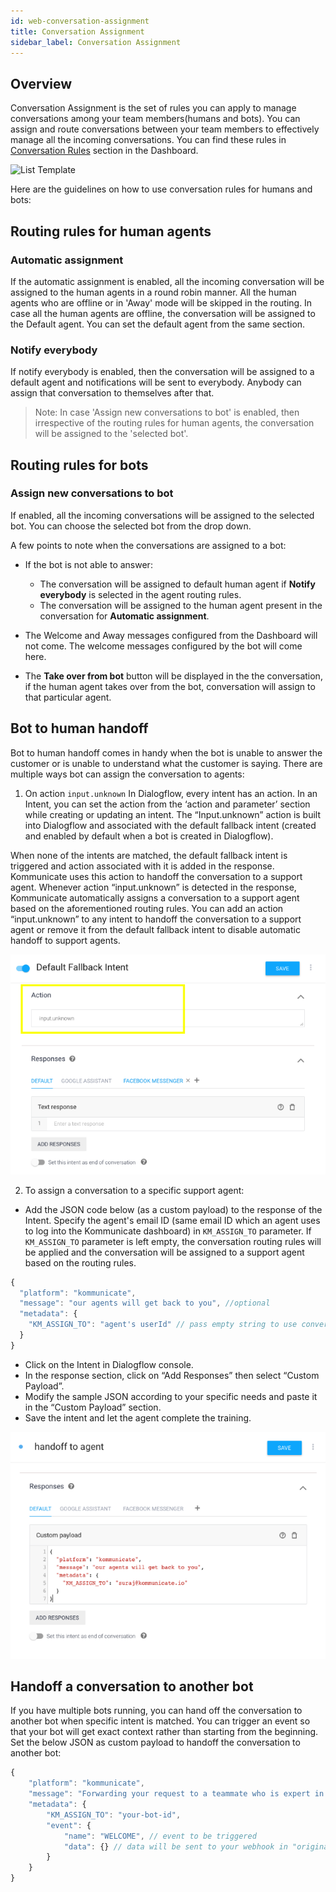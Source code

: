 ```yaml
---
id: web-conversation-assignment
title: Conversation Assignment
sidebar_label: Conversation Assignment
---
```


## Overview
Conversation Assignment is the set of rules you can apply to manage conversations among your team members(humans and bots). You can assign and route conversations between your team members to effectively manage all the incoming conversations. You can find these rules in [Conversation Rules](https://dashboard.kommunicate.io/settings/conversation-rules) section in the Dashboard.

![List Template](/img/dashboard-conversation-rules.png)

Here are the guidelines on how to use conversation rules for humans and bots:

## Routing rules for human agents

### Automatic assignment
If the automatic assignment is enabled, all the incoming conversation will be assigned to the human agents in a round robin manner. All the human agents who are offline or in 'Away' mode will be skipped in the routing. In case all the human agents are offline, the conversation will be assigned to the Default agent. You can set the default agent from the same section.

### Notify everybody
If notify everybody is enabled, then the conversation will be assigned to a default agent and notifications will be sent to everybody. Anybody can assign that conversation to themselves after that.

>Note: In case 'Assign new conversations to bot' is enabled, then irrespective of the routing rules for human agents, the conversation will be assigned to the 'selected bot'.


## Routing rules for bots

### Assign new conversations to bot
If enabled, all the incoming conversations will be assigned to the selected bot. You can choose the selected bot from the drop down.

A few points to note when the conversations are assigned to a bot:

 - If the bot is not able to answer:
 	- The conversation will be assigned to default human agent if  **Notify everybody** is selected in the agent routing rules.
 	- The conversation will be assigned to the human agent present in the conversation for **Automatic assignment**.
 
 - The Welcome and Away messages configured from the Dashboard will not come. The welcome messages configured by the bot will come here. 
 - The **Take over from bot** button will be displayed in the the conversation, if the human agent takes over from the bot, conversation will assign to that particular agent.


## Bot to human handoff
Bot to human handoff comes in handy when the bot is unable to answer the customer or is unable to understand what the customer is saying. There are multiple ways bot can assign the conversation to agents:

1. On action `input.unknown`
In Dialogflow, every intent has an action. In an Intent, you can set the action from the ‘action and parameter’ section while creating or updating an intent. The “Input.unknown” action is built into Dialogflow and associated with the default fallback intent (created and enabled by default when a bot is created in Dialogflow). 

When none of the intents are matched, the default fallback intent is triggered and action associated with it is added in the response.  Kommunicate uses this action to handoff the conversation to a support agent. Whenever action “input.unknown” is detected in the response,  Kommunicate automatically assigns a conversation to a support agent based on the aforementioned routing rules. You can add an action “input.unknown” to any intent to handoff the conversation to a support agent or remove it from the default fallback intent to disable automatic handoff to support agents.

![Default_Fallback_Intent](assets/Default_Fallback_Intent.png)

2. To assign a conversation to a specific support agent:

- Add the JSON code below (as a custom payload) to the response of the Intent. Specify the agent's email ID (same email ID which an agent uses to log into the Kommunicate dashboard) in `KM_ASSIGN_TO` parameter. If `KM_ASSIGN_TO` parameter is left empty, the conversation routing rules will be applied and the conversation will be assigned to a support agent based on the routing rules.

```js
{
  "platform": "kommunicate",
  "message": "our agents will get back to you", //optional 
  "metadata": {
    "KM_ASSIGN_TO": "agent's userId" // pass empty string to use conversation routing rules. 
  }
}
```
- Click on the Intent in Dialogflow console.  
- In the response section, click on “Add Responses” then select “Custom Payload”.
- Modify the sample JSON according to your specific needs and paste it in the “Custom Payload” section.
- Save the intent and let the agent complete the training.

![Handoff_To_Agent](assets/Handoff_To_Agent.png)

## Handoff a conversation to another bot 
If you have multiple bots running, you can hand off the conversation to another bot when specific intent is matched. You can trigger an event so that your bot will get exact context rather than starting from the beginning. Set the below JSON as custom payload to handoff the conversation to another bot:

```js
{
	"platform": "kommunicate",
	"message": "Forwarding your request to a teammate who is expert in this",
	"metadata": {
		"KM_ASSIGN_TO": "your-bot-id",
		"event": {
			"name": "WELCOME", // event to be triggered
			"data": {} // data will be sent to your webhook in "originalDetectIntentRequest" parameter.
		}
	}
}
```
